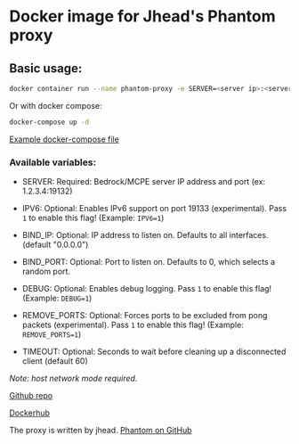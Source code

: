 # Docker image for Jhead's Phantom proxy

## Basic usage:
```bash
docker container run --name phantom-proxy -e SERVER=<server ip>:<server_port> --network host nkelemen18/minecraft-phantom-proxy:latest
```
Or with docker compose:

```bash
docker-compose up -d
```

[Example docker-compose file](https://github.com/nkelemen18/Minecraft-Phantom-Proxy-Docker/blob/master/docker-compose.yml)

### Available variables:
 - SERVER: Required: Bedrock/MCPE server IP address and port (ex: 1.2.3.4:19132)

 - IPV6: Optional: Enables IPv6 support on port 19133 (experimental). Pass `1` to enable this flag! (Example: `IPV6=1`)
 - BIND_IP: Optional: IP address to listen on. Defaults to all interfaces. (default "0.0.0.0")
 - BIND_PORT: Optional: Port to listen on. Defaults to 0, which selects a random port.
 - DEBUG: Optional: Enables debug logging. Pass `1` to enable this flag! (Example: `DEBUG=1`)
 - REMOVE_PORTS: Optional: Forces ports to be excluded from pong packets (experimental). Pass `1` to enable this flag! (Example: `REMOVE_PORTS=1`)
 - TIMEOUT: Optional: Seconds to wait before cleaning up a disconnected client (default 60)

*Note: host network mode required.*


[Github repo](https://github.com/nkelemen18/Minecraft-Phantom-Proxy-Docker)

[Dockerhub](https://hub.docker.com/repository/docker/nkelemen18/minecraft-phantom-proxy)

The proxy is written by jhead.
[Phantom on GitHub](https://github.com/jhead/phantom)